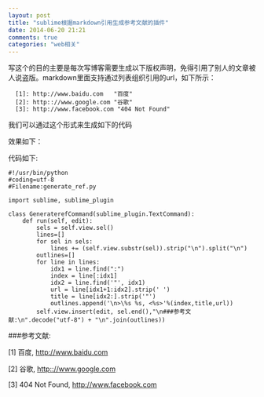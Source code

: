 ```yaml
---
layout: post
title: "sublime根据markdown引用生成参考文献的插件"
date: 2014-06-20 21:21
comments: true
categories: "web相关"
---
```


  写这个的目的主要是每次写博客需要生成以下版权声明，免得引用了别人的文章被人说盗版。markdown里面支持通过列表组织引用的url，如下所示：

	  [1]: http://www.baidu.com   "百度"
	  [2]: http:://www.google.com "谷歌"
	  [3]: http://www.facebook.com "404 Not Found"

  我们可以通过这个形式来生成如下的代码


  效果如下：

<!--more-->

  代码如下:

	#!/usr/bin/python
	#coding=utf-8
	#Filename:generate_ref.py

	import sublime, sublime_plugin

	class GeneraterefCommand(sublime_plugin.TextCommand):
	    def run(self, edit):
	        sels = self.view.sel()
	        lines=[]
	        for sel in sels:
	            lines += (self.view.substr(sel)).strip("\n").split("\n")
	        outlines=[]
	        for line in lines:
	            idx1 = line.find(":")
	            index = line[:idx1]
	            idx2 = line.find('"', idx1)
	            url = line[idx1+1:idx2].strip(' ')
	            title = line[idx2:].strip('"')
	            outlines.append('\n>\%s %s, <%s>'%(index,title,url))
	        self.view.insert(edit, sel.end(),"\n###参考文献:\n".decode("utf-8") + "\n".join(outlines))

###参考文献:

  \[1] 百度, <http://www.baidu.com>

  \[2] 谷歌, <http:://www.google.com>

  \[3] 404 Not Found, <http://www.facebook.com>

